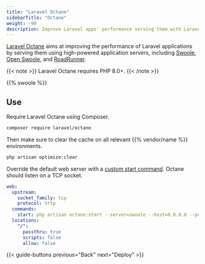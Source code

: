 ```yaml
---
title: "Laravel Octane"
sidebarTitle: "Octane"
weight: -90
description: Improve Laravel apps' performance serving them with Laravel Octane.
---
```


[Laravel Octane](https://laravel.com/docs/octane) aims at improving the performance of Laravel applications by serving them using high-powered application servers, including [Swoole](https://github.com/swoole/swoole-src), [Open Swoole](https://openswoole.com/), and [RoadRunner](https://roadrunner.dev/).

{{< note >}}
Laravel Octane requires PHP 8.0+.
{{< /note >}}

{{% swoole %}}

## Use

Require Laravel Octane using Composer.

``` bash
composer require laravel/octane
```

Then make sure to clear the cache on all relevant {{% vendor/name %}} environments.

``` bash
php artisan optimize:clear
```

Override the default web server with a [custom start command](/languages/php/_index.md#alternate-start-commands).
Octane should listen on a TCP socket.

```yaml {configFile="app"}
web:
  upstream:
    socket_family: tcp
    protocol: http
  commands:
    start: php artisan octane:start --server=swoole --host=0.0.0.0 --port=$PORT
  locations:
    "/":
      passthru: true
      scripts: false
      allow: false
```

{{< guide-buttons previous="Back" next="Deploy" >}}
